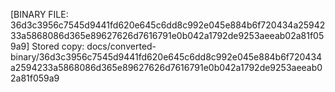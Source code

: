 [BINARY FILE: 36d3c3956c7545d9441fd620e645c6dd8c992e045e884b6f720434a2594233a5868086d365e89627626d7616791e0b042a1792de9253aeeab02a81f059a9]
Stored copy: docs/converted-binary/36d3c3956c7545d9441fd620e645c6dd8c992e045e884b6f720434a2594233a5868086d365e89627626d7616791e0b042a1792de9253aeeab02a81f059a9
